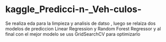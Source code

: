 # kaggle_Predicci-n-_Veh-culos-
Se realiza eda para la limpieza y analisis de datso , luego se relaiza dos modelos de prediccion Linear Regression y Random Forest Regressor y al final con el mejor modelo se uss GridSearchCV  para optimizarlo
